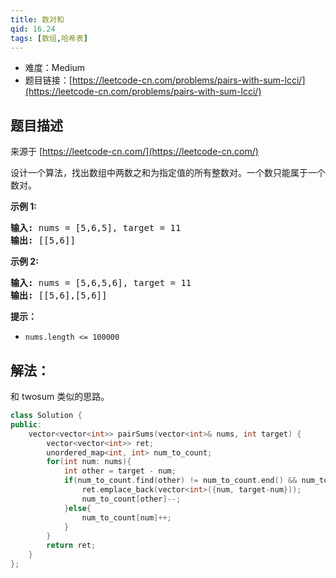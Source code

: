 ```yaml
---
title: 数对和
qid: 16.24
tags: [数组,哈希表]
---
```



- 难度：Medium
- 题目链接：[https://leetcode-cn.com/problems/pairs-with-sum-lcci/](https://leetcode-cn.com/problems/pairs-with-sum-lcci/)


## 题目描述

来源于 [https://leetcode-cn.com/](https://leetcode-cn.com/)

<p>设计一个算法，找出数组中两数之和为指定值的所有整数对。一个数只能属于一个数对。</p>

<p><strong>示例 1:</strong></p>

<pre><strong>输入:</strong> nums = [5,6,5], target = 11
<strong>输出: </strong>[[5,6]]</pre>

<p><strong>示例 2:</strong></p>

<pre><strong>输入:</strong> nums = [5,6,5,6], target = 11
<strong>输出: </strong>[[5,6],[5,6]]</pre>

<p><strong>提示：</strong></p>

<ul>
	<li><code>nums.length &lt;= 100000</code></li>
</ul>


## 解法：

和 twosum 类似的思路。

```c++
class Solution {
public:
    vector<vector<int>> pairSums(vector<int>& nums, int target) {
        vector<vector<int>> ret;
        unordered_map<int, int> num_to_count;
        for(int num: nums){
            int other = target - num;
            if(num_to_count.find(other) != num_to_count.end() && num_to_count[other] > 0){
                ret.emplace_back(vector<int>({num, target-num}));
                num_to_count[other]--;
            }else{
                num_to_count[num]++;
            }
        }
        return ret;
    }
};
```